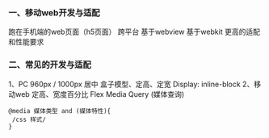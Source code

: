 <!--
 * @Author: DaiLinBo
 * @Date: 2019-10-16 23:25:17
 * @LastEditTime: 2019-10-17 21:38:52
 * @LastEditors: DaiLinBo
 * @Description: 
 -->

### 一、移动web开发与适配
跑在手机端的web页面（h5页面）
跨平台
基于webview
基于webkit
更高的适配和性能要求
### 二、常见的开发与适配
1、PC
960px / 1000px 居中
盒子模型、定高、定宽
Display: inline-block
2、移动web
定高、宽度百分比
Flex
Media Query (媒体查询)
```
@media 媒体类型 and (媒体特性){
 /css 样式/
}
```
